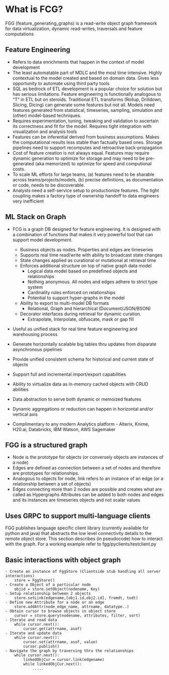 # What is FCG? 
FGG (feature_generating_graphs) is a read-write object graph framework for data virtualization, dynamic read-writes, traversals and feature computations

## Feature Engineering
 - Refers to data enrichments that happen in the context of model development
 - The least automatable part of MDLC and the most time intensive. Highly contextual to the model created and based on domain data. Gives less opportunity to automate using third party tools
 - SQL as bedrock of ETL development is a popular choice for solution but has serious limitations. Feature engineering is functionally analogous to “T” in ETL but on steroids. Traditional ETL transforms (Rollup, Drilldown, Slicing, Dicing) can generate some features but not all. Models need features generated from statistical, timeseries, sampling, simulation and (other) model-based techniques.   
 - Requires experimentation, tuning, tweaking and validation to ascertain its correctness and fit for the model. Requires tight integration with visualization and analysis tools 
 - Features can be inferential derived from business assumptions. Makes the computational results less stable than factually based ones. Storage pipelines need to support recomputes and retroactive back-propagation
 - Cost of feature creation is not always equal. Features may require dynamic generation to optimize for storage and may need to be pre-generated (aka memorized) to optimize for speed and computional costs.
 - To scale ML efforts for large teams, (a) features need to be sharable across teams/projects/models, (b) precise definitions, as documentation or code, needs to be discoverable.
 - Analysts need a self-service setup to productionize features. The tight coupling makes a factory type of ownership handoff to data engineers very inefficient

## ML Stack on Graph
- FCG is a graph DB designed for feature engineering. It is designed with a combination of functions that makes it very powerful tool that can support model development.
	- Business objects as nodes. Properties and edges are timeseries
 	- Supports real time read/write with ability to broadcast state changes
  	- State changes applied as curational or mutational at retrieval time
  	- Enforces additional structure on top of native graph data model
  		- Logical data model based on predefined objects and relationships
  	 	- Nothing anonymous. All nodes and edges adhere to strict type system
  	  	- Cardinality rules enforced on relationships
  	  	- Potential to support hyper-graphs in the model
	- Ability to export to multi-model DB formats
 		- Relational, Graph and hierarchical (Document/JSON/BSON)
   	- Decorator interfaces during retrieval for dynamic curation.
   		- Extrapolate, Interpolate, obfuscate, mask or gap fill

 - Useful as unified stack for real time feature engineering and warehousing process
 - Generate horizontally scalable big tables thru updates from disparate asynchronous pipelines
 - Provide unified consistent schema for historical and current state of objects
 - Support full and incremental import/export capabilities
 - Ability to virtualize data as in-memory cached objects with CRUD abilities
 - Data abstraction to serve both dynamic or memoized features
 - Dynamic aggregations or reduction can happen in horizontal and/or vertical axis
 - Complimentary to any modern Analytics platform - Alterix, Knime, H20.ai, Databricks, IBM Watson, AWS Sagemaker

## FGG is a structured graph 
- Node is the prototype for objects (or conversely objects are instances of a node) 
- Edges are defined as connection between a set of nodes and therefore are prototypes for relationships.
- Analogous to objects for node, link refers to an instance of an edge (or a relationship between a set of objects)
- Edges connecting more than 2 nodes are possible and creates what are called as Hypergraphs
Attributes can be added to both nodes and edges and its instances are timeseries objects and not scalar values  

## Uses GRPC to support multi-language clients
FGG publishes language specific client library (currently available for python and java) that abstracts the low level connectivity details to the remote object store. This section describes (in pseudocode) how to interact with the graph. For a working example refer to fgg/pyclients/testclient.py 

## Basic interactions with object graph 
	- Create an instance of FggStore (Clientside stub handling all server interactions)
		store = FggStore()
	- Create a Object of a particular node
		objid = store.setObject(nodename, Key)
	- Setup relationship between 2 objects
		store.setLink(edgename,[obj1.id,obj2.id], fromdt, todt)
	- Define new Attribute for a node or an edge 
		store.addAttr(node_edge_name, attrname, datatype..)
	- Obtain cursor to browse objects in object store
		cursor = store.query(nodename, attributes, filter, sort)
	- Iterate and read data
		while cursor.next(): 
			cursor.get(attrname, asof) 
	- Iterate and update data
		while cursor.next(): 
			cursor.set(attrname, asof, value)
			cursor.publish()
	- Navigate the graph by traversing thru the relationships
		while cursor.next(): 
			linkedObjCur = cursor.link(edgename)
			while linkedObjCur.next():
				.....


   
